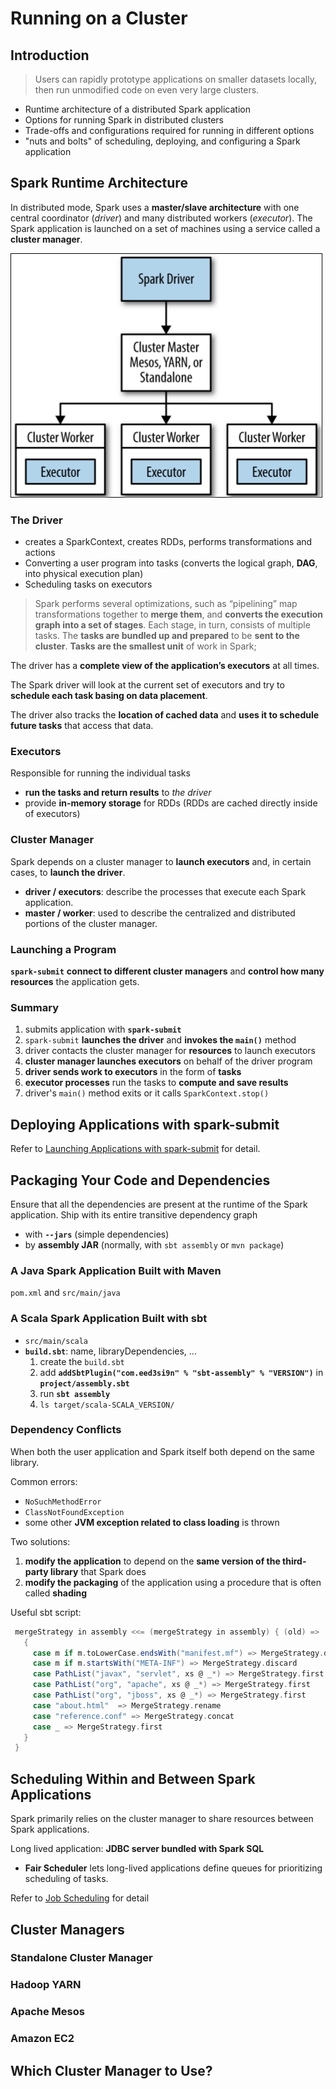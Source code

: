 # Running on a Cluster

## Introduction

 > Users can rapidly prototype applications on smaller datasets locally, then run unmodified code on even very large clusters.

 - Runtime architecture of a distributed Spark application
 - Options for running Spark in distributed clusters
 - Trade-offs and configurations required for running in different options
 - "nuts and bolts" of scheduling, deploying, and configuring a Spark application


## Spark Runtime Architecture

 In distributed mode, Spark uses a **master/slave architecture** with one central coordinator (*driver*) and many distributed workers (*executor*).
 The Spark application is launched on a set of machines using a service called a **cluster manager**.

 ![The components of a distributed Spark application](./img/spark-application-components.png)

### The Driver

 - creates a SparkContext, creates RDDs, performs transformations and actions
 - Converting a user program into tasks (converts the logical graph, **DAG**, into physical execution plan)
 - Scheduling tasks on executors

 > Spark performs several optimizations, such as “pipelining” map transformations together to **merge them**, and **converts the execution graph into a set of stages**.
 Each stage, in turn, consists of multiple tasks. The **tasks are bundled up and prepared** to be **sent to the cluster**. **Tasks are the smallest unit** of work in Spark;

 The driver has a **complete view of the application’s executors** at all times.

 The Spark driver will look at the current set of executors and try to **schedule each task basing on data placement**.

 The driver also tracks the **location of cached data** and **uses it to schedule future tasks** that access that data.

### Executors

 Responsible for running the individual tasks

 - **run the tasks and return results** to *the driver*
 - provide **in-memory storage** for RDDs (RDDs are cached directly inside of executors)

### Cluster Manager

 Spark depends on a cluster manager to **launch executors** and, in certain cases, to **launch the driver**.

 - **driver / executors**: describe the processes that execute each Spark application.
 - **master / worker**: used to describe the centralized and distributed portions of the cluster manager.

### Launching a Program

 **`spark-submit`** **connect to different cluster managers** and **control how many resources** the application gets.

### Summary

 1. submits application with **`spark-submit`**
 2. `spark-submit` **launches the driver** and **invokes the `main()`** method
 3. driver contacts the cluster manager for **resources** to launch executors
 4. **cluster manager launches executors** on behalf of the driver program
 5. **driver sends work to executors** in the form of **tasks**
 6. **executor processes** run the tasks to **compute and save results**
 7. driver's `main()` method exits or it calls `SparkContext.stop()`


## Deploying Applications with spark-submit

 Refer to [Launching Applications with spark-submit](http://spark.apache.org/docs/latest/submitting-applications.html) for detail.



## Packaging Your Code and Dependencies

 Ensure that all the dependencies are present at the runtime of the Spark application.
 Ship with its entire transitive dependency graph
 - with **`--jars`** (simple dependencies)
 - by **assembly JAR** (normally, with `sbt assembly` or `mvn package`)


### A Java Spark Application Built with Maven

 `pom.xml` and `src/main/java`

### A Scala Spark Application Built with sbt

 - `src/main/scala`
 - **`build.sbt`**: name, libraryDependencies, ...
   1. create the `build.sbt`
   2. add **`addSbtPlugin("com.eed3si9n" % "sbt-assembly" % "VERSION")`** in **`project/assembly.sbt`**
   3. run **`sbt assembly`**
   4. `ls target/scala-SCALA_VERSION/`

### Dependency Conflicts

 When both the user application and Spark itself both depend on the same library.

 Common errors:
 - `NoSuchMethodError`
 - `ClassNotFoundException`
 - some other **JVM exception related to class loading** is thrown

 Two solutions:
 1. **modify the application** to depend on the **same version of the third-party library** that Spark does
 2. **modify the packaging** of the application using a procedure that is often called **shading**

 Useful sbt script:

 ``` scala
  mergeStrategy in assembly <<= (mergeStrategy in assembly) { (old) =>
    {
      case m if m.toLowerCase.endsWith("manifest.mf") => MergeStrategy.discard
      case m if m.startsWith("META-INF") => MergeStrategy.discard
      case PathList("javax", "servlet", xs @ _*) => MergeStrategy.first
      case PathList("org", "apache", xs @ _*) => MergeStrategy.first
      case PathList("org", "jboss", xs @ _*) => MergeStrategy.first
      case "about.html"  => MergeStrategy.rename
      case "reference.conf" => MergeStrategy.concat
      case _ => MergeStrategy.first
    }
  }
 ```


## Scheduling Within and Between Spark Applications

 Spark primarily relies on the cluster manager to share resources between Spark applications.

 Long lived application: **JDBC server bundled with Spark SQL**
 - **Fair Scheduler** lets long-lived applications define queues for prioritizing scheduling of tasks.

 Refer to [Job Scheduling](http://spark.apache.org/docs/latest/job-scheduling.html) for detail


## Cluster Managers

### Standalone Cluster Manager

### Hadoop YARN

### Apache Mesos

### Amazon EC2



## Which Cluster Manager to Use?

